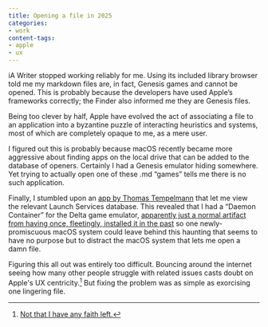 ```yaml
---
title: Opening a file in 2025
categories:
- work
content-tags:
- apple
- ux
---
```


iA Writer stopped working reliably for me. Using its included library browser told me my markdown files are, in fact, Genesis games and cannot be opened. This is probably because the developers have used Apple’s frameworks correctly; the Finder also informed me they are Genesis files.

Being too clever by half, Apple have evolved the act of associating a file to an application into a byzantine puzzle of interacting heuristics and systems, most of which are completely opaque to me, as a mere user.

I figured out this is probably because macOS recently became more aggressive about finding apps on the local drive that can be added to the database of openers. Certainly I had a Genesis emulator hiding somewhere. Yet trying to actually open one of these .md “games” tells me there is no such application.

Finally, I stumbled upon an [app by Thomas Tempelmann](https://apps.tempel.org/LaunchServices/) that let me view the relevant Launch Services database. This revealed that I had a “Daemon Container” for the Delta game emulator, [apparently just a normal artifact from having once, fleetingly, installed it in the past](https://eclecticlight.co/2024/08/05/what-are-all-those-containers/) so one newly-promiscuous macOS system could leave behind this haunting that seems to have no purpose but to distract the macOS system that lets me open a damn file.

Figuring this all out was entirely too difficult. Bouncing around the internet seeing how many other people struggle with related issues casts doubt on Apple's UX centricity.[^apple] But fixing the problem was as simple as exorcising one lingering file.

[^apple]: [Not that I have any faith left.](/2021/10/24/bad-apple.html)
